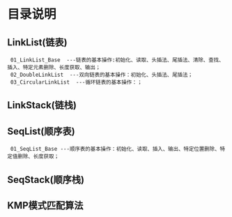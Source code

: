 # 目录说明
  ## LinkList(链表)
     01_LinkList_Base  ---链表的基本操作:初始化、读取、头插法、尾插法、清除、查找、插入、特定元素删除、长度获取、输出；
     02_DoubleLinkList  ---双向链表的基本操作：初始化、头插法、尾插法；
     03_CircularLinkList  ---循环链表的基本操作：；
## LinkStack(链栈)

  ## SeqList(顺序表)

     01_SeqList_Base ---顺序表的基本操作：初始化、读取、插入、输出、特定位置删除、特定值删除、长度获取；

## SeqStack(顺序栈)

## KMP模式匹配算法

